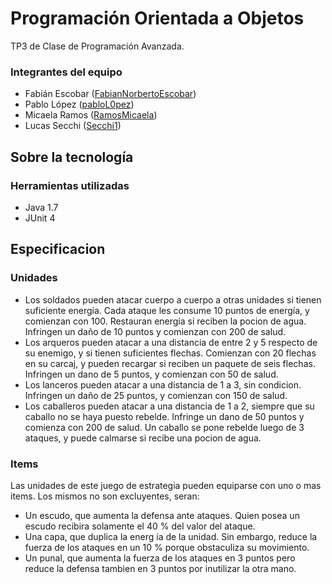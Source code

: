 # Programación Orientada a Objetos
TP3 de Clase de Programación Avanzada.

### Integrantes del equipo

* Fabián Escobar ([FabianNorbertoEscobar](https://github.com/FabianNorbertoEscobar))
* Pablo López ([pabloL0pez](https://github.com/pabloL0pez))
* Micaela Ramos ([RamosMicaela](https://github.com/RamosMicaela))
* Lucas Secchi ([Secchi1](https://github.com/Secchi1))

## Sobre la tecnología

### Herramientas utilizadas

* Java 1.7
* JUnit 4

## Especificacion

### Unidades
- Los soldados pueden atacar cuerpo a cuerpo a otras unidades si tienen suficiente energía. Cada
ataque les consume 10 puntos de energía, y comienzan con 100. Restauran energía si reciben la
pocion de agua. Infringen un daño de 10 puntos y comienzan con 200 de salud.
- Los arqueros pueden atacar a una distancia de entre 2 y 5 respecto de su enemigo, y si tienen
suficientes flechas. Comienzan con 20 flechas en su carcaj, y pueden recargar si reciben un
paquete de seis flechas. Infringen un dano de 5 puntos, y comienzan con 50 de salud.
- Los lanceros pueden atacar a una distancia de 1 a 3, sin condicion. Infringen un daño de 25
puntos, y comienzan con 150 de salud.
- Los caballeros pueden atacar a una distancia de 1 a 2, siempre que su caballo no se haya puesto
rebelde. Infringe un dano de 50 puntos y comienza con 200 de salud. Un caballo se pone rebelde
luego de 3 ataques, y puede calmarse si recibe una pocion de agua.

### Items
Las unidades de este juego de estrategia pueden equiparse con uno o mas items. Los mismos no
son excluyentes, seran:
- Un escudo, que aumenta la defensa ante ataques. Quien posea un escudo recibira solamente el
40 % del valor del ataque.
- Una capa, que duplica la energ ́ıa de la unidad. Sin embargo, reduce la fuerza de los ataques en
un 10 % porque obstaculiza su movimiento.
- Un punal, que aumenta la fuerza de los ataques en 3 puntos pero reduce la defensa tambien en
3 puntos por inutilizar la otra mano.
